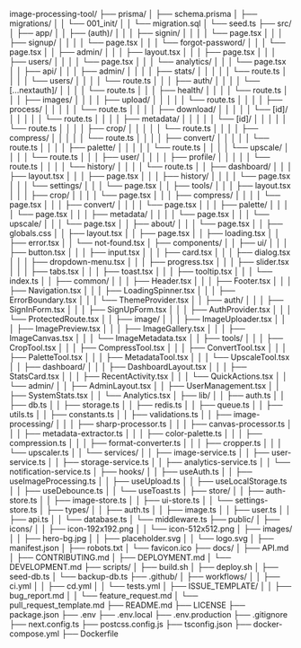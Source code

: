image-processing-tool/
├── prisma/
│ ├── schema.prisma
│ ├── migrations/
│ │ └── 001_init/
│ │ └── migration.sql
│ └── seed.ts
├── src/
│ ├── app/
│ │ ├── (auth)/
│ │ │ ├── signin/
│ │ │ │ └── page.tsx
│ │ │ ├── signup/
│ │ │ │ └── page.tsx
│ │ │ └── forgot-password/
│ │ │ └── page.tsx
│ │ ├── admin/
│ │ │ ├── layout.tsx
│ │ │ ├── page.tsx
│ │ │ ├── users/
│ │ │ │ └── page.tsx
│ │ │ └── analytics/
│ │ │ └── page.tsx
│ │ ├── api/
│ │ │ ├── admin/
│ │ │ │ ├── stats/
│ │ │ │ │ └── route.ts
│ │ │ │ └── users/
│ │ │ │ └── route.ts
│ │ │ ├── auth/
│ │ │ │ └── [...nextauth]/
│ │ │ │ └── route.ts
│ │ │ ├── health/
│ │ │ │ └── route.ts
│ │ │ ├── images/
│ │ │ │ ├── upload/
│ │ │ │ │ └── route.ts
│ │ │ │ ├── process/
│ │ │ │ │ └── route.ts
│ │ │ │ ├── download/
│ │ │ │ │ └── [id]/
│ │ │ │ │ └── route.ts
│ │ │ │ ├── metadata/
│ │ │ │ │ └── [id]/
│ │ │ │ │ └── route.ts
│ │ │ │ ├── crop/
│ │ │ │ │ └── route.ts
│ │ │ │ ├── compress/
│ │ │ │ │ └── route.ts
│ │ │ │ ├── convert/
│ │ │ │ │ └── route.ts
│ │ │ │ ├── palette/
│ │ │ │ │ └── route.ts
│ │ │ │ └── upscale/
│ │ │ │ └── route.ts
│ │ │ ├── user/
│ │ │ │ ├── profile/
│ │ │ │ │ └── route.ts
│ │ │ │ └── history/
│ │ │ │ └── route.ts
│ │ ├── dashboard/
│ │ │ ├── layout.tsx
│ │ │ ├── page.tsx
│ │ │ ├── history/
│ │ │ │ └── page.tsx
│ │ │ └── settings/
│ │ │ └── page.tsx
│ │ ├── tools/
│ │ │ ├── layout.tsx
│ │ │ ├── crop/
│ │ │ │ └── page.tsx
│ │ │ ├── compress/
│ │ │ │ └── page.tsx
│ │ │ ├── convert/
│ │ │ │ └── page.tsx
│ │ │ ├── palette/
│ │ │ │ └── page.tsx
│ │ │ ├── metadata/
│ │ │ │ └── page.tsx
│ │ │ └── upscale/
│ │ │ └── page.tsx
│ │ ├── about/
│ │ │ └── page.tsx
│ │ ├── globals.css
│ │ ├── layout.tsx
│ │ ├── page.tsx
│ │ ├── loading.tsx
│ │ ├── error.tsx
│ │ └── not-found.tsx
│ ├── components/
│ │ ├── ui/
│ │ │ ├── button.tsx
│ │ │ ├── input.tsx
│ │ │ ├── card.tsx
│ │ │ ├── dialog.tsx
│ │ │ ├── dropdown-menu.tsx
│ │ │ ├── progress.tsx
│ │ │ ├── slider.tsx
│ │ │ ├── tabs.tsx
│ │ │ ├── toast.tsx
│ │ │ ├── tooltip.tsx
│ │ │ └── index.ts
│ │ ├── common/
│ │ │ ├── Header.tsx
│ │ │ ├── Footer.tsx
│ │ │ ├── Navigation.tsx
│ │ │ ├── LoadingSpinner.tsx
│ │ │ ├── ErrorBoundary.tsx
│ │ │ └── ThemeProvider.tsx
│ │ ├── auth/
│ │ │ ├── SignInForm.tsx
│ │ │ ├── SignUpForm.tsx
│ │ │ ├── AuthProvider.tsx
│ │ │ └── ProtectedRoute.tsx
│ │ ├── image/
│ │ │ ├── ImageUploader.tsx
│ │ │ ├── ImagePreview.tsx
│ │ │ ├── ImageGallery.tsx
│ │ │ ├── ImageCanvas.tsx
│ │ │ └── ImageMetadata.tsx
│ │ ├── tools/
│ │ │ ├── CropTool.tsx
│ │ │ ├── CompressTool.tsx
│ │ │ ├── ConvertTool.tsx
│ │ │ ├── PaletteTool.tsx
│ │ │ ├── MetadataTool.tsx
│ │ │ └── UpscaleTool.tsx
│ │ ├── dashboard/
│ │ │ ├── DashboardLayout.tsx
│ │ │ ├── StatsCard.tsx
│ │ │ ├── RecentActivity.tsx
│ │ │ └── QuickActions.tsx
│ │ └── admin/
│ │ ├── AdminLayout.tsx
│ │ ├── UserManagement.tsx
│ │ ├── SystemStats.tsx
│ │ └── Analytics.tsx
│ ├── lib/
│ │ ├── auth.ts
│ │ ├── db.ts
│ │ ├── storage.ts
│ │ ├── redis.ts
│ │ ├── queue.ts
│ │ ├── utils.ts
│ │ ├── constants.ts
│ │ ├── validations.ts
│ │ ├── image-processing/
│ │ │ ├── sharp-processor.ts
│ │ │ ├── canvas-processor.ts
│ │ │ ├── metadata-extractor.ts
│ │ │ ├── color-palette.ts
│ │ │ ├── compression.ts
│ │ │ ├── format-converter.ts
│ │ │ ├── cropper.ts
│ │ │ └── upscaler.ts
│ │ └── services/
│ │ ├── image-service.ts
│ │ ├── user-service.ts
│ │ ├── storage-service.ts
│ │ ├── analytics-service.ts
│ │ └── notification-service.ts
│ ├── hooks/
│ │ ├── useAuth.ts
│ │ ├── useImageProcessing.ts
│ │ ├── useUpload.ts
│ │ ├── useLocalStorage.ts
│ │ ├── useDebounce.ts
│ │ └── useToast.ts
│ ├── store/
│ │ ├── auth-store.ts
│ │ ├── image-store.ts
│ │ ├── ui-store.ts
│ │ └── settings-store.ts
│ ├── types/
│ │ ├── auth.ts
│ │ ├── image.ts
│ │ ├── user.ts
│ │ ├── api.ts
│ │ └── database.ts
│ └── middleware.ts
├── public/
│ ├── icons/
│ │ ├── icon-192x192.png
│ │ └── icon-512x512.png
│ ├── images/
│ │ ├── hero-bg.jpg
│ │ ├── placeholder.svg
│ │ └── logo.svg
│ ├── manifest.json
│ ├── robots.txt
│ └── favicon.ico
├── docs/
│ ├── API.md
│ ├── CONTRIBUTING.md
│ ├── DEPLOYMENT.md
│ └── DEVELOPMENT.md
├── scripts/
│ ├── build.sh
│ ├── deploy.sh
│ ├── seed-db.ts
│ └── backup-db.ts
├── .github/
│ ├── workflows/
│ │ ├── ci.yml
│ │ ├── cd.yml
│ │ └── tests.yml
│ ├── ISSUE_TEMPLATE/
│ │ ├── bug_report.md
│ │ └── feature_request.md
│ └── pull_request_template.md
├── README.md
├── LICENSE
├── package.json
├── .env
├── .env.local
├── .env.production
├── .gitignore
├── next.config.ts
├── postcss.config.js
├── tsconfig.json
├── docker-compose.yml
├── Dockerfile
